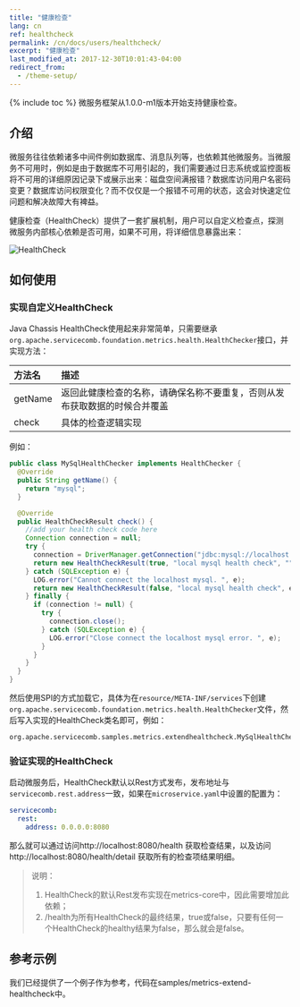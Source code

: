 ```yaml
---
title: "健康检查"
lang: cn
ref: healthcheck
permalink: /cn/docs/users/healthcheck/
excerpt: "健康检查"
last_modified_at: 2017-12-30T10:01:43-04:00
redirect_from:
  - /theme-setup/
---
```


{% include toc %}
微服务框架从1.0.0-m1版本开始支持健康检查。

## 介绍
微服务往往依赖诸多中间件例如数据库、消息队列等，也依赖其他微服务。当微服务不可用时，例如是由于数据库不可用引起的，我们需要通过日志系统或监控面板将不可用的详细原因记录下或展示出来：磁盘空间满报错？数据库访问用户名密码变更？数据库访问权限变化？而不仅仅是一个报错不可用的状态，这会对快速定位问题和解决故障大有裨益。

健康检查（HealthCheck）提供了一套扩展机制，用户可以自定义检查点，探测微服务内部核心依赖是否可用，如果不可用，将详细信息暴露出来：

![HealthCheck](/assets/images/HealthCheck.png)

## 如何使用
### 实现自定义HealthCheck
Java Chassis HealthCheck使用起来非常简单，只需要继承`org.apache.servicecomb.foundation.metrics.health.HealthChecker`接口，并实现方法：

| 方法名       | 描述         |
| :---------- | :---------- |
| getName | 返回此健康检查的名称，请确保名称不要重复，否则从发布获取数据的时候合并覆盖 |
| check | 具体的检查逻辑实现 |

例如：
```java
public class MySqlHealthChecker implements HealthChecker {
  @Override
  public String getName() {
    return "mysql";
  }

  @Override
  public HealthCheckResult check() {
    //add your health check code here
    Connection connection = null;
    try {
      connection = DriverManager.getConnection("jdbc:mysql://localhost:3306/test_db?useSSL=false", "root", "pwd");
      return new HealthCheckResult(true, "local mysql health check", "");
    } catch (SQLException e) {
      LOG.error("Cannot connect the localhost mysql. ", e);
      return new HealthCheckResult(false, "local mysql health check", e.toString());
    } finally {
      if (connection != null) {
        try {
          connection.close();
        } catch (SQLException e) {
          LOG.error("Close connect the localhost mysql error. ", e);
        }
      }
    }
  }
}
```

然后使用SPI的方式加载它，具体为在`resource/META-INF/services`下创建`org.apache.servicecomb.foundation.metrics.health.HealthChecker`文件，然后写入实现的HealthCheck类名即可，例如：

```text
org.apache.servicecomb.samples.metrics.extendhealthcheck.MySqlHealthChecker
```

### 验证实现的HealthCheck
启动微服务后，HealthCheck默认以Rest方式发布，发布地址与`servicecomb.rest.address`一致，如果在`microservice.yaml`中设置的配置为：

```yaml
servicecomb:
  rest:
    address: 0.0.0.0:8080
```

那么就可以通过访问http://localhost:8080/health 获取检查结果，以及访问http://localhost:8080/health/detail 获取所有的检查项结果明细。

>说明：
>1. HealthCheck的默认Rest发布实现在metrics-core中，因此需要增加此依赖；
>2. /health为所有HealthCheck的最终结果，true或false，只要有任何一个HealthCheck的healthy结果为false，那么就会是false。

## 参考示例
我们已经提供了一个例子作为参考，代码在samples/metrics-extend-healthcheck中。
